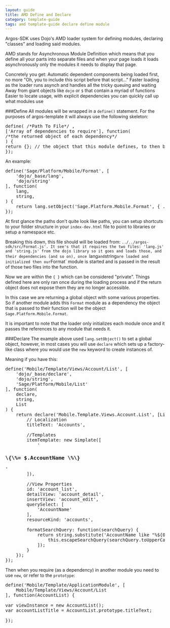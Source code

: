 ```yaml
---
layout: guide
title: AMD Define and Declare
category: template-guide
tags: amd template-guide declare define module
---
```

Argos-SDK uses Dojo's AMD loader system for defining modules, declaring "classes" and loading said modules.

AMD stands for Asynchronous Module Definition which means that you define all your parts into separate files and when your page loads it loads asynchronously only the modules it needs to display that page.

Concretely you get:
Automatic dependent components being loaded first, no more "Oh, you to include this script before that script..."
Faster loading as the loader runs asynch and handles all the tricky queuing and waiting
Away from giant objects like `dojo` or `$` that contain a myriad of functions
Easier to locate usage, with explicit dependencies you can quickly call up what modules use

###Define
All modules will be wrapped in a `define()` statement. For the purposes of argos-template it will always use the following skeleton:

<pre class="brush: js">
define( /*Path To File*/ ,
['Array of dependencies to require'], function(
/*the returned object of each dependency*/
) {
return {}; // the object that this module defines, to then be required in other modules
});
</pre>

An example:
<pre class="brush: js">
define('Sage/Platform/Mobile/Format', [
    'dojo/_base/lang',
    'dojo/string'
], function(
    lang,
    string,
) {
    return lang.setObject('Sage.Platform.Mobile.Format', { ... });
});
</pre>

At first glance the paths don't quite look like paths, you can setup shortcuts to your folder structure in your `index-dev.html` file to point to libraries or setup a namespace etc. 

Breaking this down, this file should will be loaded from: `../../argos-sdk/src/Format.js'.
It see's that it requires the two files: 'lang.js' and 'string.js' from the dojo library so it goes and loads those, and their dependencies (and so on), once `lang` and `string` are loaded and initialized then our `Format` module is started and is passed in the result of those two files into the function.

Now we are within the `{ }` which can be considered "private". Things defined here are only ran once during the loading process and if the return object does not expose them they are no longer accessible.

In this case we are returning a global object with some various properties. So if another module adds this `Format` module as a dependency the object that is passed to their function will be the object `Sage.Platform.Mobile.Format`.

It is important to note that the loader only initializes each module once and it passes the references to any module that needs it.

###Declare
The example above used `lang.setObject()` to set a global object, however, in most cases you will use `declare` which sets up a factory-like class where you would use the `new` keyword to create instances of.

Meaning if you have this:

<pre class="brush: js">
define('Mobile/Template/Views/Account/List', [
    'dojo/_base/declare',
    'dojo/string',
    'Sage/Platform/Mobile/List'
], function(
    declare,
    string,
    List
) {
    return declare('Mobile.Template.Views.Account.List', [List], {
        // Localization
        titleText: 'Accounts',

        //Templates
        itemTemplate: new Simplate([
            '<h3>\{\%= $.AccountName \%\}</h3>'
        ]),

        //View Properties
        id: 'account_list',
        detailView: 'account_detail',
        insertView: 'account_edit',
        querySelect: [
            'AccountName'
        ],
        resourceKind: 'accounts',

        formatSearchQuery: function(searchQuery) {
            return string.substitute('AccountName like "%${0}%"', [
                this.escapeSearchQuery(searchQuery.toUpperCase())
            ]);
        }
    });
});
</pre>

Then when you require (as a dependency) in another module you need to use `new`, or refer to the `prototype`:
<pre class="brush: js">
define('Mobile/Template/ApplicationModule', [
    Mobile/Template/Views/Account/List
], function(AccountList) {

var viewInstance = new AccountList();
var accountListTitle = AccountList.prototype.titleText;

});
</pre>


